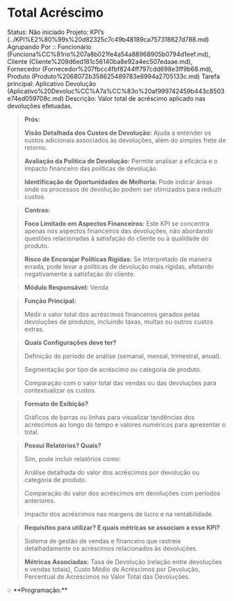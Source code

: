 # Total Acréscimo

Status: Não iniciado
Projeto: KPI’s (../KPI%E2%80%99s%20d82325c7c49b48189ca757318627d788.md)
Agrupando Por :: Funcionário (Funciona%CC%81rio%207a8b021fe4a54a88968905b0794d1eef.md), Cliente (Cliente%209d6ed181c56140ba8e92a4ec507edaae.md), Fornecedor (Fornecedor%207fbcc4fbf8244ff797cdd698e3ff9b68.md), Produto (Produto%2068072b358625489783e6994a2705133c.md)
Tarefa principal: Aplicativo Devolução (Aplicativo%20Devoluc%CC%A7a%CC%83o%20af999742459b443c8503e74ed059708c.md)
Descrição: Valor total de acréscimo aplicado nas devoluções efetuadas.

> **Prós:**
> 
> 
> **Visão Detalhada dos Custos de Devolução:** Ajuda a entender os custos adicionais associados às devoluções, além do simples frete de retorno.
> 
> **Avaliação da Política de Devolução:** Permite analisar a eficácia e o impacto financeiro das políticas de devolução.
> 
> **Identificação de Oportunidades de Melhoria:** Pode indicar áreas onde os processos de devolução podem ser otimizados para reduzir custos.
> 

> **Contras:**
> 
> 
> **Foco Limitado em Aspectos Financeiros:** Este KPI se concentra apenas nos aspectos financeiros das devoluções, não abordando questões relacionadas à satisfação do cliente ou à qualidade do produto.
> 
> **Risco de Encorajar Políticas Rígidas:** Se interpretado de maneira errada, pode levar a políticas de devolução mais rígidas, afetando negativamente a satisfação do cliente.
> 

> **Módulo Responsável:**
Venda
> 

> **Função Principal:**
> 
> 
> Medir o valor total dos acréscimos financeiros gerados pelas devoluções de produtos, incluindo taxas, multas ou outros custos extras.
> 

> **Quais Configurações deve ter?**
> 
> 
> Definição do período de análise (semanal, mensal, trimestral, anual).
> 
> Segmentação por tipo de acréscimo ou categoria de produto.
> 
> Comparação com o valor total das vendas ou das devoluções para contextualizar os custos.
> 

> **Formato de Exibição?**
> 
> 
> Gráficos de barras ou linhas para visualizar tendências dos acréscimos ao longo do tempo e valores numéricos para apresentar o total.
> 

> **Possuí Relatórios? Quais?**
> 
> 
> Sim, pode incluir relatórios como:
> 
> Análise detalhada do valor dos acréscimos por devolução ou categoria de produto.
> 
> Comparação do valor dos acréscimos em devoluções com períodos anteriores.
> 
> Impacto dos acréscimos nas margens de lucro e na rentabilidade.
> 

> **Requisitos para utilizar? E quais métricas se associam a esse KPI?**
> 
> 
> Sistema de gestão de vendas e financeiro que rastreie detalhadamente os acréscimos relacionados às devoluções.
> 
> **Métricas Associadas:** 
> Taxa de Devolução (relação entre devoluções e vendas totais), Custo Médio de Acréscimos por Devolução, Percentual de Acréscimos no Valor Total das Devoluções.
> 

<aside>
💡 **Programação:**

</aside>